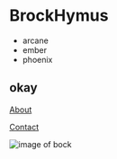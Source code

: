 # BrockHymus
- arcane
- ember
- phoenix
## okay

[About](https://www.bockexe.weebly.com)

[Contact](https://notbock.github.io/contact.html)

![image of bock](https://bockexe.weebly.com/uploads/1/2/4/1/124178278/published/126693848-151189366720326-8600588478497839249-n.jpg?1619538774)

